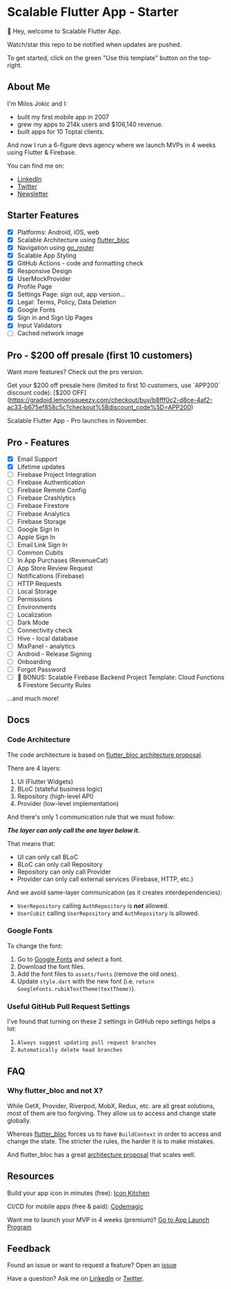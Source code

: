 # Scalable Flutter App - Starter

👋 Hey, welcome to Scalable Flutter App.

Watch/star this repo to be notified when updates are pushed.

To get started, click on the green "Use this template" button on the top-right.

## About Me

I'm Milos Jokic and I:

- built my first mobile app in 2007
- grew my apps to 214k users and $106,140 revenue.
- built apps for 10 Toptal clients.

And now I run a 6-figure devs agency where we launch MVPs in 4 weeks using Flutter & Firebase.

You can find me on:

- [LinkedIn](https://www.linkedin.com/in/milos-jokic/)
- [Twitter](https://twitter.com/miloshjokic)
- [Newsletter](http://flutterpreneur.com/)

## Starter Features

- [X] Platforms: Android, iOS, web
- [X] Scalable Architecture using [flutter_bloc](https://bloclibrary.dev/)
- [X] Navigation using [go_router](https://pub.dev/packages/go_router)
- [X] Scalable App Styling
- [X] GitHub Actions - code and formatting check
- [X] Responsive Design
- [X] UserMockProvider
- [X] Profile Page
- [X] Settings Page: sign out, app version...
- [X] Legal: Terms, Policy, Data Deletion
- [X] Google Fonts
- [X] Sign in and Sign Up Pages
- [X] Input Validators
- [ ] Cached network image

## Pro - $200 off presale (first 10 customers)

Want more features? Check out the pro version.

Get your $200 off presale here (limited to first 10 customers, use `APP200` discount code): [$200 OFF](https://gradoid.lemonsqueezy.com/checkout/buy/b8fff0c2-d8ce-4af2-ac33-b675ef858c5c?checkout%5Bdiscount_code%5D=APP200)

Scalable Flutter App - Pro launches in November.

## Pro - Features

- [X] Email Support
- [X] Lifetime updates
- [ ] Firebase Project Integration
- [ ] Firebase Authentication
- [ ] Firebase Remote Config
- [ ] Firebase Crashlytics
- [ ] Firebase Firestore
- [ ] Firebase Analytics
- [ ] Firebase Storage
- [ ] Google Sign In
- [ ] Apple Sign In
- [ ] Email Link Sign In
- [ ] Common Cubits
- [ ] In App Purchases (RevenueCat)
- [ ] App Store Review Request
- [ ] Notifications (Firebase)
- [ ] HTTP Requests
- [ ] Local Storage
- [ ] Permissions
- [ ] Environments
- [ ] Localization
- [ ] Dark Mode
- [ ] Connectivity check
- [ ] Hive - local database
- [ ] MixPanel - analytics
- [ ] Android - Release Signing
- [ ] Onboarding
- [ ] Forgot Password
- [ ] 🎉 BONUS: Scalable Firebase Backend Project Template: Cloud Functions & Firestore Security Rules

...and much more!

## Docs

### Code Architecture

The code architecture is based on [flutter_bloc architecture proposal](https://bloclibrary.dev/#/architecture).

There are 4 layers:

1. UI (Flutter Widgets)
2. BLoC (stateful business logic)
3. Repository (high-level API)
4. Provider (low-level implementation)

And there's only 1 communication rule that we must follow:

_**The layer can only call the one layer below it.**_

That means that:

- UI can only call BLoC
- BLoC can only call Repository
- Repository can only call Provider
- Provider can only call external services (Firebase, HTTP, etc.)

And we avoid same-layer communication (as it creates interdependencies):

- `UserRepository` calling `AuthRepository` is _**not**_ allowed.
- `UserCubit` calling `UserRepository` and `AuthRepository` is allowed.

### Google Fonts

To change the font:

1. Go to [Google Fonts](https://fonts.google.com/) and select a font.
2. Download the font files.
3. Add the font files to `assets/fonts` (remove the old ones).
4. Update `style.dart` with the new font (i.e. `return GoogleFonts.rubikTextTheme(textTheme)`).

### Useful GitHub Pull Request Settings

I've found that turning on these 2 settings in GitHub repo settings helps a lot:

1. `Always suggest updating pull request branches`
2. `Automatically delete head branches`

## FAQ

### Why flutter_bloc and not X?

While GetX, Provider, Riverpod, MobX, Redux, etc. are all great solutions,
most of them are too forgiving. They allow us to access and change state globally.

Whereas [flutter_bloc](https://bloclibrary.dev/) forces us to have `BuildContext`
in order to access and change the state. The stricter the rules, the harder it is to make mistakes.

And flutter_bloc has a great [architecture proposal](https://bloclibrary.dev/#/architecture) that scales well.

## Resources

Build your app icon in minutes (free): [Icon Kitchen](https://icon.kitchen/)

CI/CD for mobile apps (free & paid): [Codemagic](https://codemagic.io/)

Want me to launch your MVP in 4 weeks (premium)? [Go to App Launch Program](https://applaunchprogram.com/)

## Feedback

Found an issue or want to request a feature? Open an [issue](https://github.com/Gradoid/scalable_flutter_app_starter/issues)

Have a question? Ask me on [LinkedIn](https://www.linkedin.com/in/milos-jokic/) or [Twitter](https://twitter.com/miloshjokic).
